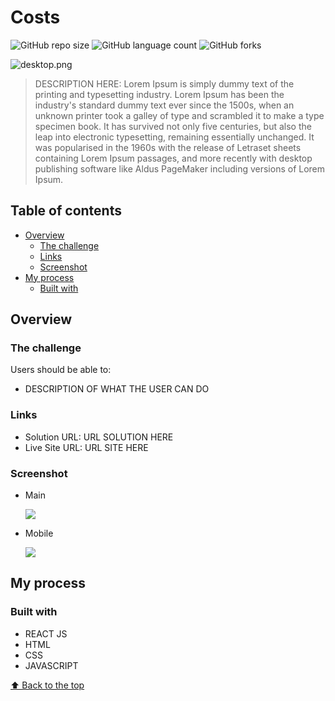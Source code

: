 # Costs

![GitHub repo size](https://img.shields.io/github/repo-size/RafaelHDSV/Costs?style=for-the-badge)
![GitHub language count](https://img.shields.io/github/languages/count/RafaelHDSV/Costs?style=for-the-badge)
![GitHub forks](https://img.shields.io/github/forks/RafaelHDSV/Costs?style=for-the-badge)

<img src="images/desktop.png" alt="desktop.png">

> DESCRIPTION HERE: Lorem Ipsum is simply dummy text of the printing and typesetting industry. Lorem Ipsum has been the industry's standard dummy text ever since the 1500s, when an unknown printer took a galley of type and scrambled it to make a type specimen book. It has survived not only five centuries, but also the leap into electronic typesetting, remaining essentially unchanged. It was popularised in the 1960s with the release of Letraset sheets containing Lorem Ipsum passages, and more recently with desktop publishing software like Aldus PageMaker including versions of Lorem Ipsum.

## Table of contents

- [Overview](#overview)
  - [The challenge](#the-challenge)
  - [Links](#links)
  - [Screenshot](#screenshot)
- [My process](#my-process)
  - [Built with](#built-with)

## Overview

### The challenge

Users should be able to:

- DESCRIPTION OF WHAT THE USER CAN DO
<!--- View the optimal layout for the app depending on their device's screen size
- See hover states for all interactive elements on the page
- Add new todos to the list
- Mark todos as complete
- Delete todos from the list
- Filter by all/active/complete todos
- Clear all completed todos
- Toggle light and dark mode
- **Bonus**: Drag and drop to reorder items on the list-->

### Links

- Solution URL: URL SOLUTION HERE
- Live Site URL: URL SITE HERE

### Screenshot

  - Main
  
    ![](images/desktop.png)
    
  - Mobile
    
     ![](images/desktop.png)

## My process

### Built with

- REACT JS
- HTML
- CSS 
- JAVASCRIPT

[⬆ Back to the top](#costs)<br>
